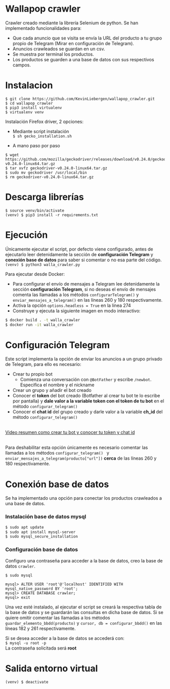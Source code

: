 # Wallapop crawler

Crawler creado mediante la librería Selenium de python. Se han implementado funcionalidades para:
- Que cada anuncio que se visita se envía la URL del producto a tu grupo propio de Telegram (Mirar en configuración de Telegram).
- Anuncios crawleados se guardan en un csv.
- Se muestra por terminal los productos.
- Los productos se guarden a una base de datos con sus respectivos campos.

# Instalacion
`$ git clone https://github.com/KevinLiebergen/wallapop_crawler.git`
<br>`$ cd wallapop_crawler`
<br>`$ pip3 install virtualenv`
<br>`$ virtualenv venv`

Instalación Firefox driver, 2 opciones:

- Mediante script instalación
<br>`$ sh gecko_installation.sh`

- A mano paso por paso
```
$ wget https://github.com/mozilla/geckodriver/releases/download/v0.24.0/geckodriver-v0.24.0-linux64.tar.gz
$ tar xvfz geckodriver-v0.24.0-linux64.tar.gz
$ sudo mv geckodriver /usr/local/bin
$ rm geckodriver-v0.24.0-linux64.tar.gz
```
# Descarga librerías
```
$ source venv/bin/activate
(venv) $ pip3 install -r requirements.txt
```

# Ejecución

Únicamente ejecutar el script, por defecto viene configurado, antes de ejecutarlo leer detenidamente la sección de __configuración Telegram__ y __conexión base de datos__ para saber si comentar o no esa parte del código. 
<br>`(venv) $ python3 walla_crawler.py`

Para ejecutar desde Docker:

- Para configurar el envío de mensajes a Telegram lee detenidamente la sección __configuración Telegram__, si no deseas el envío de mensajes comenta las llamadas a los métodos `configurarTelegram()` y `enviar_mensajes_a_telegram()` en las líneas 260 y 180 respectivamente.
- Activa la opción `options.headless = True` en la línea 274 
- Construye y ejecuta la siguiente imagen en modo interactivo:
```bash
$ docker build . -t walla_crawler
$ docker run -it walla_crawler
```

# Configuración Telegram

Este script implementa la opción de enviar los anuncios a un grupo privado de Telegram, para ello es necesario:
- Crear tu propio bot
    - Comienza una conversación con `@BotFather` y escribe `/newbot`. Especifica el nombre y el nickname
- Crear un grupo y añadir el bot creado
- Conocer el __token__ del bot creado (Botfather al crear tu bot te lo escribe por pantalla) y __dale valor a la variable token con el token de tu bot__ en el método `configurar_telegram()`
- Conocer el __chat id__ del grupo creado y darle valor a la variable __ch_id__ del método `configurar_telegram()`

<br>[Video resumen como crear tu bot y conocer tu token y chat id](https://www.youtube.com/watch?v=UhZtrhV7t3U)

<br>Para deshabilitar esta opción únicamente es necesario comentar las llamadas a los métodos `configurar_telegram()
` y `enviar_mensajes_a_telegram(producto["url"])` __cerca__ de las líneas 260 y 180 respectivamente.

# Conexión base de datos

Se ha implementado una opción para conectar los productos crawleados a una base de datos.

### Instalación base de datos mysql

```bash
$ sudo apt update
$ sudo apt install mysql-server
$ sudo mysql_secure_installation
```

### Configuración base de datos

Configuro una contraseña para acceder a la base de datos, creo la base de datos `crawler`.

`$ sudo mysql`
```mysql
mysql> ALTER USER 'root'@'localhost' IDENTIFIED WITH mysql_native_password BY 'root';
mysql> CREATE DATABASE crawler;
mysql> exit
```

Una vez esté instalado, al ejecutar el script se creará la respectiva tabla de la base de datos y se guardarán las consultas en dicha base de datos. Si se quiere omitir comentar las llamadas a los métodos `guardar_elemento_bbdd(producto)` y `cursor, db = configurar_bbdd()` en las líneas 182 y 261 respectivamente.

Si se desea acceder a la base de datos se accederá con:
<br>`$ mysql -u root -p`
<br>La contraseña solicitada será __root__

# Salida entorno virtual

`(venv) $ deactivate`

